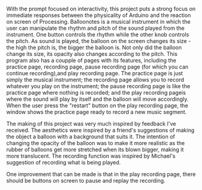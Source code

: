 With the prompt focused on interactivity, this project puts a strong focus on immediate responses between the physicality of Arduino and the reaction on screen of Processing. Balloonotes is a musical instrument in which the user can manipulate the rhythm and pitch of the sound played from the instrument. One button controls the rhythm while the other knob controls the pitch. As sound is played, the balloon on the screen changes its size - the high the pitch is, the bigger the balloon is. Not only did the balloon change its size, its opacity also changes according to the pitch. This program also has a coupple of pages with its features, including the practice page, recording page, pause recording page (for which you can continue recording),and play recording page. The practice page is just simply the musical instrument; the recording page allows you to record whatever you play on the instrument; the pause recording page is like the practice page where nothing is recorded; and the play recording pageis where the sound will play by itself and the balloon will move accordingly. When the user press the "restart" button on the play recording page, the window shows the practice page ready to record a new music segment.

The making of this project was very much inspired by feedback I've received. The aesthetics were inspired by a friend's suggestions of making the object a balloon with a background that suits it. The intention of changing the opacity of the balloon was to make it more realistic as the rubber of balloons get more stretched when its blown bigger, making it more translucent. The recording function was inspired by Michael's suggestion of recording what is being played. 

One improvement that can be made is that in the play recording page, there should be buttons on screen to pause and replay the recording. 
